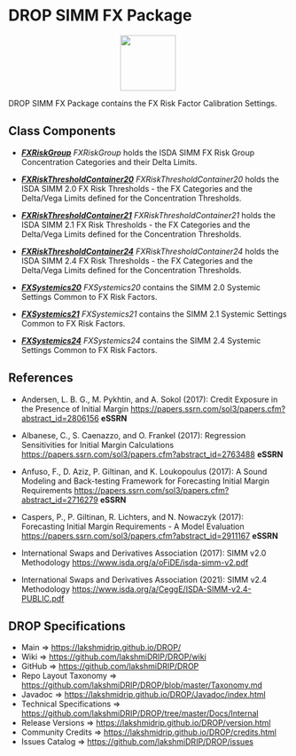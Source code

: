 # DROP SIMM FX Package

<p align="center"><img src="https://github.com/lakshmiDRIP/DROP/blob/master/DRIP_Logo.gif?raw=true" width="100"></p>

DROP SIMM FX Package contains the FX Risk Factor Calibration Settings.


## Class Components

 * [***FXRiskGroup***](https://github.com/lakshmiDRIP/DROP/tree/master/src/main/java/org/drip/simm/fx/FXRiskGroup.java)
 <i>FXRiskGroup</i> holds the ISDA SIMM FX Risk Group Concentration Categories and their Delta Limits.

 * [***FXRiskThresholdContainer20***](https://github.com/lakshmiDRIP/DROP/tree/master/src/main/java/org/drip/simm/fx/FXRiskThresholdContainer20.java)
 <i>FXRiskThresholdContainer20</i> holds the ISDA SIMM 2.0 FX Risk Thresholds - the FX Categories and the
 Delta/Vega Limits defined for the Concentration Thresholds.

 * [***FXRiskThresholdContainer21***](https://github.com/lakshmiDRIP/DROP/tree/master/src/main/java/org/drip/simm/fx/FXRiskThresholdContainer21.java)
 <i>FXRiskThresholdContainer21</i> holds the ISDA SIMM 2.1 FX Risk Thresholds - the FX Categories and the
 Delta/Vega Limits defined for the Concentration Thresholds.

 * [***FXRiskThresholdContainer24***](https://github.com/lakshmiDRIP/DROP/tree/master/src/main/java/org/drip/simm/fx/FXRiskThresholdContainer24.java)
 <i>FXRiskThresholdContainer24</i> holds the ISDA SIMM 2.4 FX Risk Thresholds - the FX Categories and the
 Delta/Vega Limits defined for the Concentration Thresholds.

 * [***FXSystemics20***](https://github.com/lakshmiDRIP/DROP/tree/master/src/main/java/org/drip/simm/fx/FXSystemics20.java)
 <i>FXSystemics20</i> contains the SIMM 2.0 Systemic Settings Common to FX Risk Factors.

 * [***FXSystemics21***](https://github.com/lakshmiDRIP/DROP/tree/master/src/main/java/org/drip/simm/fx/FXSystemics21.java)
 <i>FXSystemics21</i> contains the SIMM 2.1 Systemic Settings Common to FX Risk Factors.

 * [***FXSystemics24***](https://github.com/lakshmiDRIP/DROP/tree/master/src/main/java/org/drip/simm/fx/FXSystemics24.java)
 <i>FXSystemics24</i> contains the SIMM 2.4 Systemic Settings Common to FX Risk Factors.


## References

 * Andersen, L. B. G., M. Pykhtin, and A. Sokol (2017): Credit Exposure in the Presence of Initial Margin
 	https://papers.ssrn.com/sol3/papers.cfm?abstract_id=2806156 <b>eSSRN</b>

 * Albanese, C., S. Caenazzo, and O. Frankel (2017): Regression Sensitivities for Initial Margin Calculations
 	https://papers.ssrn.com/sol3/papers.cfm?abstract_id=2763488 <b>eSSRN</b>

 * Anfuso, F., D. Aziz, P. Giltinan, and K. Loukopoulus (2017): A Sound Modeling and Back-testing Framework
 	for Forecasting Initial Margin Requirements https://papers.ssrn.com/sol3/papers.cfm?abstract_id=2716279
 		<b>eSSRN</b>

 * Caspers, P., P. Giltinan, R. Lichters, and N. Nowaczyk (2017): Forecasting Initial Margin Requirements - A
 	Model Evaluation https://papers.ssrn.com/sol3/papers.cfm?abstract_id=2911167 <b>eSSRN</b>

 * International Swaps and Derivatives Association (2017): SIMM v2.0 Methodology
		https://www.isda.org/a/oFiDE/isda-simm-v2.pdf

 * International Swaps and Derivatives Association (2021): SIMM v2.4 Methodology
		https://www.isda.org/a/CeggE/ISDA-SIMM-v2.4-PUBLIC.pdf


## DROP Specifications

 * Main                     => https://lakshmidrip.github.io/DROP/
 * Wiki                     => https://github.com/lakshmiDRIP/DROP/wiki
 * GitHub                   => https://github.com/lakshmiDRIP/DROP
 * Repo Layout Taxonomy     => https://github.com/lakshmiDRIP/DROP/blob/master/Taxonomy.md
 * Javadoc                  => https://lakshmidrip.github.io/DROP/Javadoc/index.html
 * Technical Specifications => https://github.com/lakshmiDRIP/DROP/tree/master/Docs/Internal
 * Release Versions         => https://lakshmidrip.github.io/DROP/version.html
 * Community Credits        => https://lakshmidrip.github.io/DROP/credits.html
 * Issues Catalog           => https://github.com/lakshmiDRIP/DROP/issues
